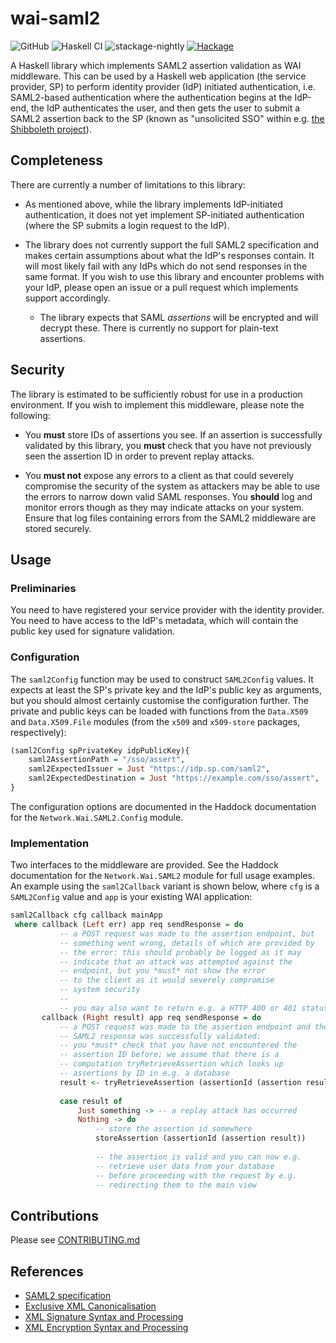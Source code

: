 # wai-saml2

![GitHub](https://img.shields.io/github/license/mbg/wai-saml2)
![Haskell CI](https://github.com/mbg/wai-saml2/workflows/Haskell/badge.svg?branch=master)
![stackage-nightly](https://github.com/mbg/wai-saml2/workflows/stackage-nightly/badge.svg)
[![Hackage](https://img.shields.io/hackage/v/wai-saml2)](https://hackage.haskell.org/package/wai-saml2)

A Haskell library which implements SAML2 assertion validation as WAI middleware. This can be used by a Haskell web application (the service provider, SP) to perform identity provider (IdP) initiated authentication, i.e. SAML2-based authentication where the authentication begins at the IdP-end, the IdP authenticates the user, and then gets the user to submit a SAML2 assertion back to the SP (known as "unsolicited SSO" within e.g. [the Shibboleth project](https://wiki.shibboleth.net/confluence/display/IDP30/UnsolicitedSSOConfiguration#UnsolicitedSSOConfiguration-SAML2.0)). 

## Completeness

There are currently a number of limitations to this library:

* As mentioned above, while the library implements IdP-initiated authentication, it does not yet implement SP-initiated authentication (where the SP submits a login request to the IdP).

* The library does not currently support the full SAML2 specification and makes certain assumptions about what the IdP's responses contain. It will most likely fail with any IdPs which do not send responses in the same format. If you wish to use this library and encounter problems with your IdP, please open an issue or a pull request which implements support accordingly.
  * The library expects that SAML _assertions_ will be encrypted and will decrypt these. There is currently no support for plain-text assertions.
  
## Security

The library is estimated to be sufficiently robust for use in a production environment. If you wish to implement this middleware, please note the following:

* You __must__ store IDs of assertions you see. If an assertion is successfully validated by this library, you __must__ check that you have not previously seen the assertion ID in order to prevent replay attacks.

* You __must not__ expose any errors to a client as that could severely compromise the security of the system as attackers may be able to use the errors to narrow down valid SAML responses. You __should__ log and monitor errors though as they may indicate attacks on your system. Ensure that log files containing errors from the SAML2 middleware are stored securely.

## Usage

### Preliminaries 

You need to have registered your service provider with the identity provider. You need to have access to the IdP's metadata, which will contain the public key used for signature validation.

### Configuration

The `saml2Config` function may be used to construct `SAML2Config` values. It expects at least the SP's private key and the IdP's public key as arguments, but you should almost certainly customise the configuration further. The private and public keys can be loaded with functions from the `Data.X509` and `Data.X509.File` modules (from the `x509` and `x509-store` packages, respectively):

```haskell
(saml2Config spPrivateKey idpPublicKey){
    saml2AssertionPath = "/sso/assert",
    saml2ExpectedIssuer = Just "https://idp.sp.com/saml2",
    saml2ExpectedDestination = Just "https://example.com/sso/assert",
} 
```

The configuration options are documented in the Haddock documentation for the `Network.Wai.SAML2.Config` module.

### Implementation

Two interfaces to the middleware are provided. See the Haddock documentation for the `Network.Wai.SAML2` module for full usage examples. An example using the `saml2Callback` variant is shown below, where `cfg` is a `SAML2Config` value and `app` is your existing WAI application:

```haskell
saml2Callback cfg callback mainApp
 where callback (Left err) app req sendResponse = do
           -- a POST request was made to the assertion endpoint, but
           -- something went wrong, details of which are provided by
           -- the error: this should probably be logged as it may
           -- indicate that an attack was attempted against the 
           -- endpoint, but you *must* not show the error
           -- to the client as it would severely compromise
           -- system security
           -- 
           -- you may also want to return e.g. a HTTP 400 or 401 status
       callback (Right result) app req sendResponse = do   
           -- a POST request was made to the assertion endpoint and the
           -- SAML2 response was successfully validated:        
           -- you *must* check that you have not encountered the 
           -- assertion ID before; we assume that there is a
           -- computation tryRetrieveAssertion which looks up
           -- assertions by ID in e.g. a database
           result <- tryRetrieveAssertion (assertionId (assertion result))
           
           case result of 
               Just something -> -- a replay attack has occurred
               Nothing -> do
                   -- store the assertion id somewhere
                   storeAssertion (assertionId (assertion result))
                   
                   -- the assertion is valid and you can now e.g.
                   -- retrieve user data from your database
                   -- before proceeding with the request by e.g.
                   -- redirecting them to the main view
```

## Contributions

Please see [CONTRIBUTING.md](CONTRIBUTING.md)

## References

* [SAML2 specification](http://docs.oasis-open.org/security/saml/Post2.0/sstc-saml-tech-overview-2.0.html)
* [Exclusive XML Canonicalisation](https://www.w3.org/TR/xml-exc-c14n/)
* [XML Signature Syntax and Processing](https://www.w3.org/TR/xmldsig-core1/)
* [XML Encryption Syntax and Processing](https://www.w3.org/TR/2002/REC-xmlenc-core-20021210/Overview.html)
